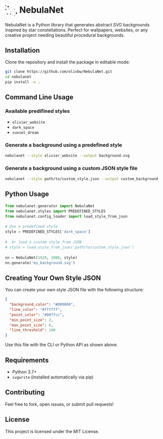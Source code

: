 # <img src="assets/nebulanet_logo.png" alt="NebulaNet Logo" width="40" style="vertical-align: middle;"> NebulaNet

NebulaNet is a Python library that generates abstract SVG backgrounds inspired by star constellations. Perfect for wallpapers, websites, or any creative project needing beautiful procedural backgrounds.

## Installation

Clone the repository and install the package in editable mode:

```bash
git clone https://github.com/olivbw/NebulaNet.git
cd nebulanet
pip install -e .
```

## Command Line Usage

### Available predifined styles

- `olivier_website`
- `dark_space`
- `sunset_dream`


### Generate a background using a predefined style

```bash
nebulanet --style olivier_website --output background.svg
```

### Generate a background using a custom JSON style file

```bash
nebulanet --style path/to/custom_style.json --output custom_background.svg
```

## Python Usage

```python
from nebulanet.generator import NebulaNet
from nebulanet.styles import PREDEFINED_STYLES
from nebulanet.config_loader import load_style_from_json

# Use a predefined style
style = PREDEFINED_STYLES['dark_space']

#  Or load a custom style from JSON
# style = load_style_from_json('path/to/custom_style.json')

nn = NebulaNet(1920, 1080, style)
nn.generate('my_background.svg')
```

## Creating Your Own Style JSON

You can create your own style JSON file with the following structure:

```json
{
  "background_color": "#000000",
  "line_color": "#ffffff",
  "point_color": "#00ffcc",
  "min_point_size": 2,
  "max_point_size": 6,
  "line_threshold": 100
}
```
Use this file with the CLI or Python API as shown above.

## Requirements

- Python 3.7+
- `svgwrite` (installed automatically via pip)

## Contributing

Feel free to fork, open issues, or submit pull requests!

## License

This project is licensed under the MIT License.


